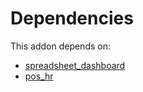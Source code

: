 # Dependencies

This addon depends on:

- [spreadsheet_dashboard](https://github.com/bringout/oca-ocb-report/tree/81d71123550c2c3b634c215ba614cb7229a5c93c/odoo-bringout-oca-ocb-spreadsheet_dashboard)
- [pos_hr](https://github.com/bringout/oca-ocb-pos/tree/8e3c420e50146ad6887d3e14c2929a735e316fc1/odoo-bringout-oca-ocb-pos_hr)
